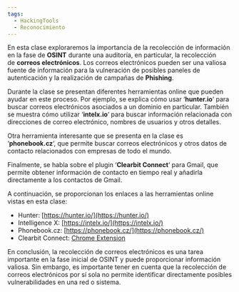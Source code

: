 ```yaml
---
tags:
  - HackingTools
  - Reconocimiento
---
```

En esta clase exploraremos la importancia de la recolección de información en la fase de **OSINT** durante una auditoría, en particular, la recolección de **correos electrónicos**. Los correos electrónicos pueden ser una valiosa fuente de información para la vulneración de posibles paneles de autenticación y la realización de campañas de **Phishing**.

Durante la clase se presentan diferentes herramientas online que pueden ayudar en este proceso. Por ejemplo, se explica cómo usar ‘**hunter.io**‘ para buscar correos electrónicos asociados a un dominio en particular. También se muestra cómo utilizar ‘**intelx.io**‘ para buscar información relacionada con direcciones de correo electrónico, nombres de usuarios y otros detalles.

Otra herramienta interesante que se presenta en la clase es ‘**phonebook.cz**‘, que permite buscar correos electrónicos y otros datos de contacto relacionados con empresas de todo el mundo.

Finalmente, se habla sobre el plugin ‘**Clearbit Connect**‘ para Gmail, que permite obtener información de contacto en tiempo real y añadirla directamente a los contactos de Gmail.

A continuación, se proporcionan los enlaces a las herramientas online vistas en esta clase:

- Hunter: [https://hunter.io/](https://hunter.io/)
- Intelligence X: [https://intelx.io/](https://intelx.io/)
- Phonebook.cz: [https://phonebook.cz/](https://phonebook.cz/)
- Clearbit Connect: [Chrome Extension](https://chrome.google.com/webstore/detail/clearbit-connect-free-ver/pmnhcgfcafcnkbengdcanjablaabjplo)

En conclusión, la recolección de correos electrónicos es una tarea importante en la fase inicial de OSINT y puede proporcionar información valiosa. Sin embargo, es importante tener en cuenta que la recolección de correos electrónicos por sí sola no permite identificar directamente posibles vulnerabilidades en una red o sistema.